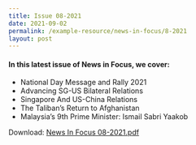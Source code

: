 ```yaml
---
title: Issue 08-2021
date: 2021-09-02
permalink: /example-resource/news-in-focus/8-2021
layout: post
---
```

#### In this latest issue of News in Focus, we cover:
* National Day Message and Rally 2021
* Advancing SG-US Bilateral Relations
* Singapore And US-China Relations
* The Taliban’s Return to Afghanistan
* Malaysia’s 9th Prime Minister: Ismail Sabri Yaakob

Download:
<a href="/files/news-in-focus/2021/News%20In%20Focus%2008-2021.pdf" target="_blank">News In Focus 08-2021.pdf</a>